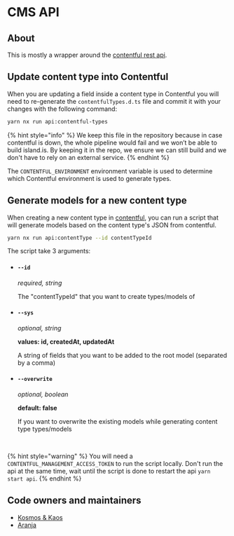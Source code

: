 # CMS API

## About

This is mostly a wrapper around the [contentful rest api](https://www.contentful.com/developers/docs/references/content-delivery-api/).

## Update content type into Contentful

When you are updating a field inside a content type in Contentful you will need to re-generate the `contentfulTypes.d.ts` file and commit it with your changes with the following command:

```bash
yarn nx run api:contentful-types
```

{% hint style="info" %}
We keep this file in the repository because in case contentful is down, the whole pipeline would fail and we won’t be able to build island.is. By keeping it in the repo, we ensure we can still build and we don't have to rely on an external service.
{% endhint %}

The `CONTENTFUL_ENVIRONMENT` environment variable is used to determine which Contentful environment is used to generate types.

## Generate models for a new content type

When creating a new content type in [contentful](https://app.contentful.com/spaces/8k0h54kbe6bj/content_types), you can run a script that will generate models based on the content type's JSON from contentful.

```bash
yarn nx run api:contentType --id contentTypeId
```

The script take 3 arguments:

- #### `--id`

  _required, string_

  The "contentTypeId" that you want to create types/models of

- #### `--sys`

  _optional, string_

  **values: id, createdAt, updatedAt**

  A string of fields that you want to be added to the root model (separated by a comma)

- #### `--overwrite`

  _optional, boolean_

  **default: false**

  If you want to overwrite the existing models while generating content type types/models

<br />

{% hint style="warning" %}
You will need a `CONTENTFUL_MANAGEMENT_ACCESS_TOKEN` to run the script locally. Don't run the api at the same time, wait until the script is done to restart the api `yarn start api`.
{% endhint %}

## Code owners and maintainers

- [Kosmos & Kaos](https://github.com/orgs/island-is/teams/kosmos-kaos/members)
- [Aranja](https://github.com/orgs/island-is/teams/aranja/members)
